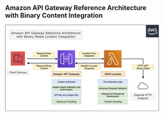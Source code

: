 ## Amazon API Gateway Reference Architecture with Binary Content Integration



![](images/apig-binary-refarch.png)